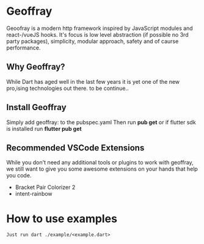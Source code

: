 # Geoffray
Geoofray is a modern http framework inspired by JavaScript modules and react-/vueJS hooks. 
It's focus is low level abstraction (if possible no 3rd party packages), simplicity, modular approach, safety and of caurse performance.

## Why Geoffray?
While Dart has aged well in the last few years it is yet one of the new pro,ising technologies out there.
to be continue..

## Install Geoffray
Simply add geoffray:<version> to the pubspec.yaml
Then run **pub get** or if flutter sdk is installed run **flutter pub get**

## Recommended VSCode Extensions
While you don't need any additional tools or plugins to work with geoffray,
we still want to give you some awesome extensions on your hands that help you code.
- Bracket Pair Colorizer 2
- intent-rainbow

# How to use examples
    Just run dart ./example/<example.dart>